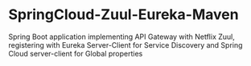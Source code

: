 # SpringCloud-Zuul-Eureka-Maven
Spring Boot application implementing API Gateway with Netflix Zuul, registering with Eureka Server-Client for Service Discovery and Spring Cloud server-client for Global properties

